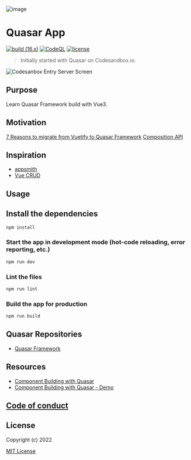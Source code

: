 ![image](https://user-images.githubusercontent.com/3314957/140314572-9c26fc82-76b4-44b7-9f16-795da179195c.png)
# Quasar App
[![build (16.x)](https://github.com/alecsandrapetruescu/QApp/actions/workflows/build.yml/badge.svg)](https://github.com/alecsandrapetruescu/QApp/actions/workflows/build.yml)
[![CodeQL](https://github.com/alecsandrapetruescu/QApp/actions/workflows/codeql.yml/badge.svg)](https://github.com/alecsandrapetruescu/QApp/actions/workflows/codeql.yml)
[![license](https://img.shields.io/github/license/alecsandrapetruescu/vue3app)](https://github.com/alecsandrapetruescu/vue3app/blob/main/LICENSE)
> Initially started with Quasar on Codesandbox.io.

![Codesanbox Entry Server Screen](https://cdn.quasar.dev/codesandbox/codesandbox-entry.jpg)

## Purpose
Learn Quasar Framework build with Vue3.

## Motivation
[7 Reasons to migrate from Vuetify to Quasar Framework](https://medium.com/@charliegilmanuk/7-reasons-to-migrate-from-vuetify-to-quasar-framework-8ea47358262)
[Composition API](https://v3.vuejs.org/api/composition-api.html)

## Inspiration
- [appsmith](https://www.appsmith.com/)
- [Vue CRUD](https://github.com/what-crud/vue-crud)

## Usage
## Install the dependencies
```bash
npm install
```

### Start the app in development mode (hot-code reloading, error reporting, etc.)

```bash
npm run dev
```

### Lint the files

```bash
npm run lint
```

### Build the app for production

```bash
npm run build
```

## Quasar Repositories

- [Quasar Framework](https://github.com/quasarframework/quasar)

## Resources

- [Component Building with Quasar](https://medium.com/quasar-framework/component-building-with-quasar-fc101b6730ae)
- [Component Building with Quasar - Demo](https://jsfiddle.net/smolinari/mc2s5pk6/)

## [Code of conduct](https://javascript-conference.com/code-of-conduct/)

## License

Copyright (c) 2022

[MIT License](http://en.wikipedia.org/wiki/MIT_License)
